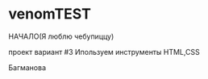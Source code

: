 # venomTEST
НАЧАЛО(Я люблю чебупиццу)

проект вариант #3
Ипользуем инструменты HTML,CSS

Багманова 
